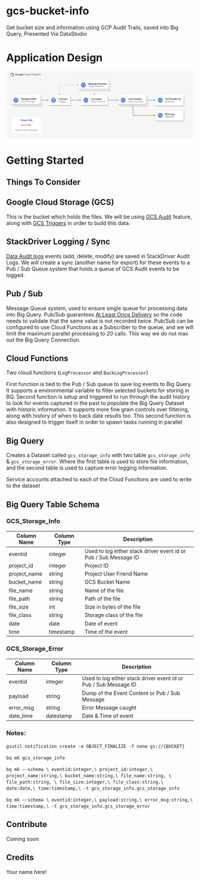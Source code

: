 # gcs-bucket-info
Get bucket size and information using GCP Audit Trails, saved into Big Query, Presented Via DataStudio

# Application Design
![GCS to StackDriver Export to Pub/Sub to Cloud Function to Big Query](media/GCS%20Bucket%20Path.jpg?raw=true "Data Path")

# Getting Started

## Things To Consider

## Google Cloud Storage (GCS)
This is the bucket which holds the files. We will be using [GCS Audit](https://cloud.google.com/storage/docs/audit-logs) feature, along with [GCS Triggers](https://cloud.google.com/functions/docs/calling/storage) in order to build this data.

## StackDriver Logging / Sync
[Data Audit logs](https://cloud.google.com/logging/docs/audit/#data-access) events (add, delete, modify) are saved in StackDriver Audit Logs. We will create a sync (another name for export) for these events to a Pub / Sub Queue system that holds a queue of GCS Audit events to be logged.

## Pub / Sub
Message Queue system, used to ensure single queue for processing data into Big Query. Pub/Sub guarantees [At Least Once Delivery](https://cloud.google.com/pubsub/docs/subscriber#at-least-once-delivery) so the code needs to validate that the same value is not recorded twice. Pub/Sub can be configured to use Cloud Functions as a Subscriber to the queue, and we will limit the maximum parallel processing to *20* calls. This way we do not max out the Big Query Connection.

## Cloud Functions
Two cloud functions (`LogProcessor` and `BackLogProcessor`)

First function is tied to the Pub / Sub queue to save log events to Big Query. It supports a environmental variable to filter selected buckets for storing in BQ.
Second function is setup and triggered to run through the audit history to look for events captured in the past to populate the Big Query Dataset with historic information. It supports more fine grain controls over filtering, along with history of when to back date results too. This second function is also designed to trigger itself in order to spawn tasks running in parallel

## Big Query
Creates a Dataset called `gcs_storage_info` with two table `gcs_storage_info` & `gcs_storage_error`. Where the first table is used to store file information, and the second table is used to capture error logging information.

Service accounts attached to each of the Cloud Functions are used to write to the dataset


## Big Query Table Schema
### GCS_Storage_Info

| Column Name | Column Type | Description|
| --- | --- | --- |
| eventid | integer | Used to log either stack driver event id or Pub / Sub Message ID |
| project_id | integer | Project ID |
| project_name | string | Project User Friend Name |
| bucket_name | string | GCS Bucket Name |
| file_name | string | Name of the file |
| file_path | string | Path of the file |
| file_size | int | Size in bytes of the file |
| file_class | string | Storage class of the file |
| date | date | Date of event |
| time | timestamp | Time of the event |

### GCS_Storage_Error

| Column Name | Column Type | Description|
| --- | --- | --- |
| eventid | integer | Used to log either stack driver event id or Pub / Sub Message ID |
| payload | string | Dump of the Event Content or Pub / Sub Message |
| error_msg | string | Error Message caught|
| date_time | datestamp | Date & Time of event|

### Notes:
`gsutil notification create -e OBJECT_FINALIZE -f none gs://{BUCKET}`

`bq mk gcs_storage_info`

`bq mk —-schema \
eventid:integer,\
project_id:integer,\
project_name:string,\
bucket_name:string,\
file_name:string, \
file_path:string, \
file_size:integer,\
file_class:string,\
date:date,\
time:timestamp,\
-t gcs_storage_info.gcs_storage_info`

`bq mk —-schema \
eventid:integer,\
payload:string,\
error_msg:string,\
time:timestamp,\
-t gcs_storage_info.gcs_storage_error`


## Contribute

Coming soon

## Credits
Your name here!
